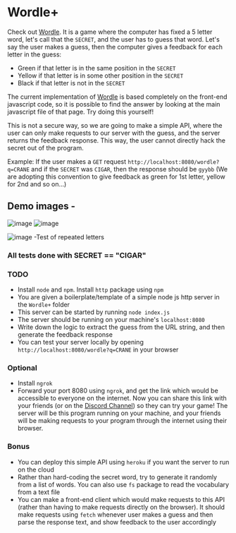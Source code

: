 # Wordle+
Check out [Wordle](https://www.nytimes.com/games/wordle/index.html). It is a game where the computer has fixed a 5 letter word, let's call that the `SECRET`, and the user has to guess that word. Let's say the user makes a guess, then the computer gives a feedback for each letter in the guess: 
* Green if that letter is in the same position in the `SECRET`
* Yellow if that letter is in some other position in the `SECRET`
* Black if that letter is not in the `SECRET`

The current implementation of [Wordle](https://www.nytimes.com/games/wordle/index.html) is based completely on the front-end javascript code, so it is possible to find the answer by looking at the main javascript file of that page. Try doing this yourself!

This is not a secure way, so we are going to make a simple API, where the user can only make requests to our server with the guess, and the server returns the feedback response. This way, the user cannot directly hack the secret out of the program.

Example: If the user makes a `GET` request `http://localhost:8080/wordle?q=CRANE` and if the `SECRET` was `CIGAR`, then the response should be `gyybb` (We are adopting this convention to give feedback as green for 1st letter, yellow for 2nd and so on...)

## Demo images -
![image](https://user-images.githubusercontent.com/91185537/159010408-6678395d-3641-4522-a1be-ee9a237de041.png)
![image](https://user-images.githubusercontent.com/91185537/159010527-c4a9410f-e928-48de-a6b4-223049106020.png)

![image](https://user-images.githubusercontent.com/91185537/159123804-f167ccca-9f39-4aed-9c10-c06847f61856.png)
-Test of repeated letters 

### All tests done with SECRET == "CIGAR"

### TODO
* Install `node` and `npm`. Install `http` package using `npm`
* You are given a boilerplate/template of a simple node js http server in the `Wordle+` folder
* This server can be started by running `node index.js`
* The server should be running on your machine's `localhost:8080`
* Write down the logic to extract the guess from the URL string, and then generate the feedback response
* You can test your server locally by opening `http://localhost:8080/wordle?q=CRANE` in your browser

### Optional
* Install `ngrok`
* Forward your port 8080 using `ngrok`, and get the link which would be accessible to everyone on the internet. Now you can share this link with your friends (or on the [Discord Channel](https://discord.gg/Vz9rGUNtTn)) so they can try your game! The server will be this program running on your machine, and your friends will be making requests to your program through the internet using their browser.

### Bonus
* You can deploy this simple API using `heroku` if you want the server to run on the cloud
* Rather than hard-coding the secret word, try to generate it randomly from a list of words. You can also use `fs` package to read the vocabulary from a text file
* You can make a front-end client which would make requests to this API (rather than having to make requests directly on the browser). It should make requests using `fetch` whenever user makes a guess and then parse the response text, and show feedback to the user accordingly
